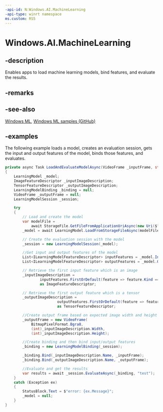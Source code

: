 ```yaml
---
-api-id: N:Windows.AI.MachineLearning
-api-type: winrt namespace
ms.custom: RS5
---
```


<!-- Namespace syntax.
namespace Windows.AI.MachineLearning
-->

# Windows.AI.MachineLearning

## -description

Enables apps to load machine learning models, bind features, and evaluate the results.

## -remarks

## -see-also
[Windows ML](https://docs.microsoft.com/windows/ai/), [Windows ML samples (GitHub)](https://github.com/Microsoft/Windows-Machine-Learning/tree/master)

## -examples
The following example loads a model, creates an evaluation session, gets the input and output features of the model, binds those features, and evaluates.

```csharp
private async Task LoadAndEvaluateModelAsync(VideoFrame _inputFrame, string _modelFileName)
{
    LearningModel _model;
    ImageFeatureDescriptor _inputImageDescription;
    TensorFeatureDescriptor _outputImageDescription;
    LearningModelBinding _binding = null;
    VideoFrame _outputFrame = null;
    LearningModelSession _session;

    try
    {
        // Load and create the model
        var modelFile = 
            await StorageFile.GetFileFromApplicationUriAsync(new Uri($"ms-appx:///Assets/{_modelFileName}"));
        _model = await LearningModel.LoadFromStorageFileAsync(modelFile);

        // Create the evaluation session with the model
        _session = new LearningModelSession(_model);

        //Get input and output features of the model
        List<ILearningModelFeatureDescriptor> inputFeatures = _model.InputFeatures.ToList();
        List<ILearningModelFeatureDescriptor> outputFeatures = _model.OutputFeatures.ToList();

        // Retrieve the first input feature which is an image
        _inputImageDescription =
                inputFeatures.FirstOrDefault(feature => feature.Kind == LearningModelFeatureKind.Image)
                as ImageFeatureDescriptor;

        // Retrieve the first output feature which is a tensor
        _outputImageDescription =
                        outputFeatures.FirstOrDefault(feature => feature.Kind == LearningModelFeatureKind.Tensor)
                        as TensorFeatureDescriptor;

        //Create output frame based on expected image width and height
        _outputFrame = new VideoFrame(
            BitmapPixelFormat.Bgra8, 
            (int)_inputImageDescription.Width, 
            (int)_inputImageDescription.Height);

        //Create binding and then bind input/output features
        _binding = new LearningModelBinding(_session);

        _binding.Bind(_inputImageDescription.Name, _inputFrame);
        _binding.Bind(_outputImageDescription.Name, _outputFrame);

        //Evaluate and get the results
        var results = await _session.EvaluateAsync(_binding, "test");
    }
    catch (Exception ex)
    {
        StatusBlock.Text = $"error: {ex.Message}";
        _model = null;
    }
}
```

